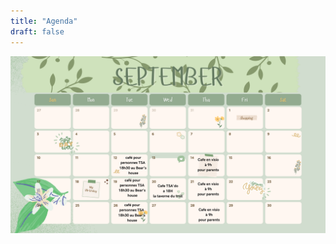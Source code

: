 ```yaml
---
title: "Agenda"
draft: false
---
```

<div class="flex flex-wrap justify-center">
    <img src="/public/images/agenda.png" alt="agenda" class="shadow-lg rounded max-w-full h-auto align-middle border-none">
</div>